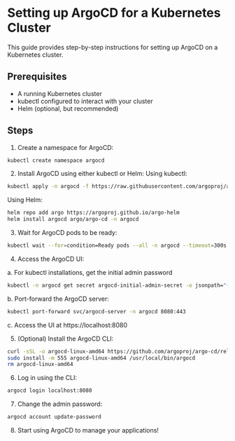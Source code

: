 # Setting up ArgoCD for a Kubernetes Cluster

This guide provides step-by-step instructions for setting up ArgoCD on a Kubernetes cluster.

## Prerequisites

- A running Kubernetes cluster
- kubectl configured to interact with your cluster
- Helm (optional, but recommended)

## Steps

1. Create a namespace for ArgoCD:

```bash
kubectl create namespace argocd
```

2. Install ArgoCD using either kubectl or Helm:
Using kubectl:

```bash
kubectl apply -n argocd -f https://raw.githubusercontent.com/argoproj/argo-cd/stable/manifests/install.yaml
```

Using Helm:

```bash
helm repo add argo https://argoproj.github.io/argo-helm
helm install argocd argo/argo-cd -n argocd
```

3. Wait for ArgoCD pods to be ready:

```bash
kubectl wait --for=condition=Ready pods --all -n argocd --timeout=300s
```

4. Access the ArgoCD UI:

a. For kubectl installations, get the initial admin password

```bash
kubectl -n argocd get secret argocd-initial-admin-secret -o jsonpath="{.data.password}" | base64 -d
```

b. Port-forward the ArgoCD server:

```bash
kubectl port-forward svc/argocd-server -n argocd 8080:443
```

c. Access the UI at https://localhost:8080

5. (Optional) Install the ArgoCD CLI:

```bash
curl -sSL -o argocd-linux-amd64 https://github.com/argoproj/argo-cd/releases/latest/download/argocd-linux-amd64
sudo install -m 555 argocd-linux-amd64 /usr/local/bin/argocd
rm argocd-linux-amd64
```

6. Log in using the CLI:

```bash
argocd login localhost:8080
```

7. Change the admin password:

```bash
argocd account update-password
```

8. Start using ArgoCD to manage your applications!